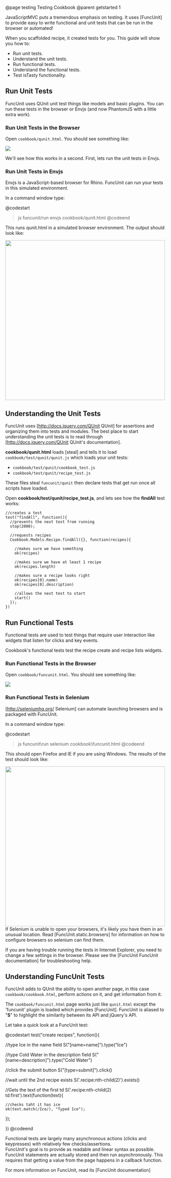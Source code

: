 @page testing Testing Cookbook
@parent getstarted 1

JavaScriptMVC puts a tremendous emphasis on 
testing. It uses [FuncUnit] to provide easy to write functional and
unit tests that can be run in the browser or automated!

When you scaffolded recipe, it created tests for you.  This guide will show you how to:

- Run unit tests.
- Understand the unit tests.
- Run functional tests.
- Understand the functional tests.
- Test isTasty functionality.

## Run Unit Tests

FuncUnit uses QUnit unit test things like models and basic plugins.  You can run these
tests in the browser or Envjs (and now PhantomJS with a little extra work).

### Run Unit Tests in the Browser

Open <code>cookbook/qunit.html</code>.  You should see something like:

<img src='http://wiki.javascriptmvc.com/wiki/images/2/27/Qunit.png'/>

We'll see how this works in a second.  First, lets run the unit tests
in Envjs.

### Run Unit Tests in Envjs

Envjs is a JavaScript-based browser for Rhino.  FuncUnit
can run your tests in this simulated environment.  

In a command window type:

@codestart
> js funcunit/run envjs cookbook/qunit.html
@codeend

This runs qunit.html in a simulated 
browser environment.  The output should look like:

<img src='http://wiki.javascriptmvc.com/wiki/images/2/24/Qunit-envjs.png' width='500px'>

## Understanding the Unit Tests

FuncUnit uses [http://docs.jquery.com/QUnit QUnit] for assertions and
organizing them into tests and modules.  The best place to start understanding the
unit tests is to read through [http://docs.jquery.com/QUnit QUnit's documentation].

__cookbook/qunit.html__ loads [steal] and tells it to load
<code>cookbook/test/qunit/qunit.js</code> which loads your unit tests:

 - <code>cookbook/test/qunit/cookbook_test.js</code>
 - <code>cookbook/test/qunit/recipe_test.js</code>
 
These files steal <code>funcunit/qunit</code> then 
declare tests that get run once 
all scripts have loaded.

Open __cookbook/test/qunit/recipe_test.js__, 
and lets see how the __findAll__ test works:


    //creates a test
    test("findAll", function(){
      //prevents the next test from running
      stop(2000);
      
      //requests recipes
      Cookbook.Models.Recipe.findAll({}, function(recipes){
    
        //makes sure we have something
        ok(recipes)
    
        //makes sure we have at least 1 recipe
        ok(recipes.length)
    
        //makes sure a recipe looks right
        ok(recipes[0].name)
        ok(recipes[0].description)
    
        //allows the next test to start
        start()
      });
    })

## Run Functional Tests

Functional tests are used to test things 
that require user interaction like widgets that listen for 
clicks and key events.

Cookbook's functional tests test the recipe create and recipe lists widgets.

### Run Functional Tests in the Browser

Open <code>cookbook/funcunit.html</code>.  You should see something like:

<img src='http://wiki.javascriptmvc.com/wiki/images/b/b6/Funcunit.png'/>

### Run Functional Tests in Selenium

[http://seleniumhq.org/ Selenium] can automate launching browsers and is packaged
with FuncUnit.

In a command window type:

@codestart
> js funcunit\run selenium cookbook\funcunit.html
@codeend

This should open Firefox and IE if you are using Windows.  The results of the
test should look like:

<img src='http://wiki.javascriptmvc.com/wiki/images/a/a7/Funcunit-envjs.png' width='500px'>
<div class='whisper'>
	If Selenium is unable to open your browsers, it's likely you have them in an
	unusual location.  Read [FuncUnit.static.browsers] for information on how to configure browsers
	so selenium can find them.
</div>


If you are having trouble running the tests in Internet Explorer, you need to change a 
few settings in the browser.  Please see the [FuncUnit FuncUnit documentation] for troubleshooting help.



## Understanding FuncUnit Tests

<p>FuncUnit adds to QUnit the ability to open another page, in this case
<code>cookbook/cookbook.html</code>, perform actions on it, and
get information from it.</p>

The <code>cookbook/funcunit.html</code>  page
works just like <code>qunit.html</code> except the 'funcunit' plugin is loaded which 
provides [FuncUnit].  FuncUnit is aliased to "<b>S</b>" to highlight the similarity between its API
and jQuery's API.

Let take a quick look at a FuncUnit test:

@codestart
test("create recipes", function(){
    
  //type Ice in the name field
  S("[name=name]").type("Ice")
    
  //type Cold Water in the description field
  S("[name=description]").type("Cold Water")
    
  //click the submit button
  S("[type=submit]").click()
    
  //wait until the 2nd recipe exists
  S('.recipe:nth-child(2)').exists()
  
  //Gets the text of the first td
  S('.recipe:nth-child(2) td:first').text(function(text){
  
    //checks taht it has ice
    ok(text.match(/Ice/), "Typed Ice");
  });
  
})
@codeend

Functional tests are largely many asynchronous actions 
(clicks and keypresses)
with relatively few checks/assertions.  
FuncUnit's goal is to provide as readable and linear syntax as possible.
FuncUnit statements are actually stored and then run asynchronously.  This requires that
getting a value from the page happens in a callback function.

For more information on FuncUnit, read its [FuncUnit documentation]

